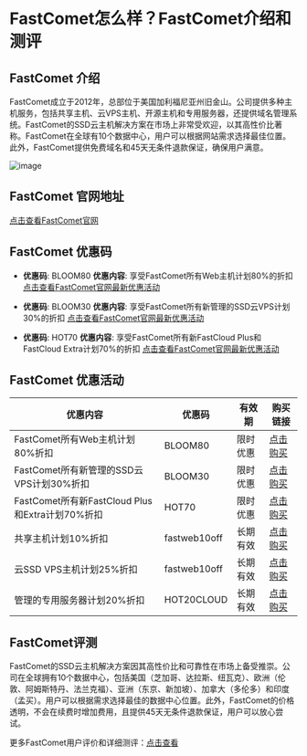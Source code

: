# FastComet怎么样？FastComet介绍和测评

## FastComet 介绍

FastComet成立于2012年，总部位于美国加利福尼亚州旧金山。公司提供多种主机服务，包括共享主机、云VPS主机、开源主机和专用服务器，还提供域名管理系统。FastComet的SSD云主机解决方案在市场上非常受欢迎，以其高性价比著称。FastComet在全球有10个数据中心，用户可以根据网站需求选择最佳位置。此外，FastComet提供免费域名和45天无条件退款保证，确保用户满意。

![image](https://github.com/lach6013/FastComet/assets/169892127/d4e56411-e6b4-4a92-8a8a-4d44f5756e17)

## FastComet 官网地址

[点击查看FastComet官网](https://affiliate.fastcomet.com/scripts/2wc9ym?a_aid=6644b81fac23a)

## FastComet 优惠码

- **优惠码**: BLOOM80
  **优惠内容**: 享受FastComet所有Web主机计划80%的折扣
  [点击查看FastComet官网最新优惠活动](https://affiliate.fastcomet.com/scripts/2wc9ym?a_aid=6644b81fac23a)

- **优惠码**: BLOOM30
  **优惠内容**: 享受FastComet所有新管理的SSD云VPS计划30%的折扣
  [点击查看FastComet官网最新优惠活动](https://affiliate.fastcomet.com/scripts/2wc9ym?a_aid=6644b81fac23a)

- **优惠码**: HOT70
  **优惠内容**: 享受FastComet所有新FastCloud Plus和FastCloud Extra计划70%的折扣
  [点击查看FastComet官网最新优惠活动](https://affiliate.fastcomet.com/scripts/2wc9ym?a_aid=6644b81fac23a)

## FastComet 优惠活动

| 优惠内容                                       | 优惠码        | 有效期        | 购买链接 |
|------------------------------------------------|---------------|---------------|----------|
| FastComet所有Web主机计划80%折扣                | BLOOM80       | 限时优惠      | [点击购买](https://affiliate.fastcomet.com/scripts/2wc9ym?a_aid=6644b81fac23a) |
| FastComet所有新管理的SSD云VPS计划30%折扣       | BLOOM30       | 限时优惠      | [点击购买](https://affiliate.fastcomet.com/scripts/2wc9ym?a_aid=6644b81fac23a) |
| FastComet所有新FastCloud Plus和Extra计划70%折扣 | HOT70         | 限时优惠      | [点击购买](https://affiliate.fastcomet.com/scripts/2wc9ym?a_aid=6644b81fac23a) |
| 共享主机计划10%折扣                            | fastweb10off  | 长期有效      | [点击购买](https://affiliate.fastcomet.com/scripts/2wc9ym?a_aid=6644b81fac23a) |
| 云SSD VPS主机计划25%折扣                       | fastweb10off  | 长期有效      | [点击购买](https://affiliate.fastcomet.com/scripts/2wc9ym?a_aid=6644b81fac23a) |
| 管理的专用服务器计划20%折扣                     | HOT20CLOUD    | 长期有效      | [点击购买](https://affiliate.fastcomet.com/scripts/2wc9ym?a_aid=6644b81fac23a) |

## FastComet评测

FastComet的SSD云主机解决方案因其高性价比和可靠性在市场上备受推崇。公司在全球拥有10个数据中心，包括美国（芝加哥、达拉斯、纽瓦克）、欧洲（伦敦、阿姆斯特丹、法兰克福）、亚洲（东京、新加坡）、加拿大（多伦多）和印度（孟买）。用户可以根据需求选择最佳的数据中心位置。此外，FastComet的价格透明，不会在续费时增加费用，且提供45天无条件退款保证，用户可以放心尝试。

更多FastComet用户评价和详细测评：[点击查看](https://affiliate.fastcomet.com/scripts/2wc9ym?a_aid=6644b81fac23a)
